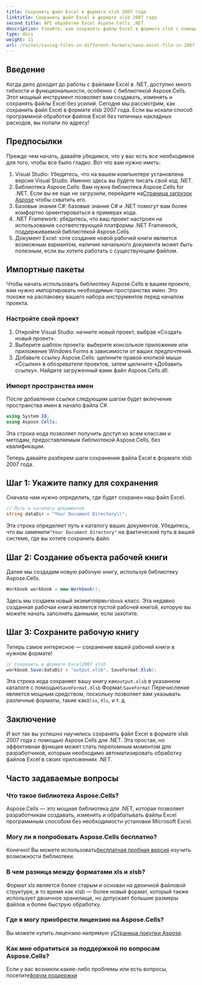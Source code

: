 ```yaml
---
title: Сохранить файл Excel в формате xlsb 2007 года
linktitle: Сохранить файл Excel в формате xlsb 2007 года
second_title: API обработки Excel Aspose.Cells .NET
description: Узнайте, как сохранять файлы Excel в формате xlsb с помощью Aspose.Cells для .NET! Пошаговое руководство с практическими примерами ждет вас.
type: docs
weight: 11
url: /ru/net/saving-files-in-different-formats/save-excel-file-in-2007-xlsb-format/
---
```

## Введение
Когда дело доходит до работы с файлами Excel в .NET, доступно много гибкости и функциональности, особенно с библиотекой Aspose.Cells. Этот мощный инструмент позволяет вам создавать, изменять и сохранять файлы Excel без усилий. Сегодня мы рассмотрим, как сохранить файл Excel в формате xlsb 2007 года. Если вы искали способ программной обработки файлов Excel без типичных накладных расходов, вы попали по адресу! 
## Предпосылки
Прежде чем начать, давайте убедимся, что у вас есть все необходимое для того, чтобы все было гладко. Вот что вам нужно иметь:
1. Visual Studio: Убедитесь, что на вашем компьютере установлена версия Visual Studio. Именно здесь вы будете писать свой код .NET. 
2. Библиотека Aspose.Cells: Вам нужна библиотека Aspose.Cells for .NET. Если вы ее еще не загрузили, перейдите на[Страница загрузок Aspose](https://releases.aspose.com/cells/net/) чтобы схватить его. 
3. Базовые знания C#: базовые знания C# и .NET помогут вам более комфортно ориентироваться в примерах кода.
4. .NET Framework: убедитесь, что ваш проект настроен на использование соответствующей платформы .NET Framework, поддерживаемой библиотекой Aspose.Cells.
5. Документ Excel: хотя создание новой рабочей книги является возможным вариантом, наличие начального документа может быть полезным, если вы хотите работать с существующим файлом.
## Импортные пакеты
Чтобы начать использовать библиотеку Aspose.Cells в вашем проекте, вам нужно импортировать необходимые пространства имен. Это похоже на распаковку вашего набора инструментов перед началом проекта.
### Настройте свой проект
1. Откройте Visual Studio: начните новый проект, выбрав «Создать новый проект». 
2. Выберите шаблон проекта: выберите консольное приложение или приложение Windows Forms в зависимости от ваших предпочтений.
3. Добавьте ссылку Aspose.Cells: щелкните правой кнопкой мыши «Ссылки» в обозревателе проектов, затем щелкните «Добавить ссылку». Найдите загруженный вами файл Aspose.Cells.dll.
### Импорт пространства имен
После добавления ссылки следующим шагом будет включение пространства имен в начало файла C#.
```csharp
using System.IO;
using Aspose.Cells;
```
Эта строка кода позволяет получить доступ ко всем классам и методам, предоставляемым библиотекой Aspose.Cells, без квалификации.

Теперь давайте разберем шаги сохранения файла Excel в формате xlsb 2007 года.
## Шаг 1: Укажите папку для сохранения
Сначала нам нужно определить, где будет сохранен наш файл Excel.

```csharp
// Путь к каталогу документов
string dataDir = "Your Document Directory\\";
```
 Эта строка определяет путь к каталогу ваших документов. Убедитесь, что вы заменили`"Your Document Directory"` на фактический путь в вашей системе, где вы хотите сохранить файл.
## Шаг 2: Создание объекта рабочей книги
Далее мы создадим новую рабочую книгу, используя библиотеку Aspose.Cells.

```csharp
Workbook workbook = new Workbook();
```
 Здесь мы создаем новый экземпляр`Workbook` класс. Эта недавно созданная рабочая книга является пустой рабочей книгой, которую вы можете начать заполнять данными, если захотите.
## Шаг 3: Сохраните рабочую книгу
Теперь самое интересное — сохранение вашей рабочей книги в нужном формате!
```csharp
// Сохранить в формате Excel2007 xlsb
workbook.Save(dataDir + "output.xlsb", SaveFormat.Xlsb);
```
 Эта строка кода сохраняет вашу книгу как`output.xlsb` в указанном каталоге с помощью`SaveFormat.Xlsb` Формат.`SaveFormat` Перечисление является мощным средством, поскольку позволяет вам указывать различные форматы, такие как`Xlsx`, `Xls`, и т. д.
## Заключение
И вот так вы успешно научились сохранять файл Excel в формате xlsb 2007 года с помощью Aspose.Cells для .NET. Эта простая, но эффективная функция может стать переломным моментом для разработчиков, которым необходимо автоматизировать обработку файлов Excel в своих приложениях .NET.

## Часто задаваемые вопросы
### Что такое библиотека Aspose.Cells?
Aspose.Cells — это мощная библиотека для .NET, которая позволяет разработчикам создавать, изменять и обрабатывать файлы Excel программным способом без необходимости установки Microsoft Excel.
### Могу ли я попробовать Aspose.Cells бесплатно?
 Конечно! Вы можете использовать[бесплатная пробная версия](https://releases.aspose.com/) изучить возможности библиотеки.
### В чем разница между форматами xls и xlsb?
Формат xls является более старым и основан на двоичной файловой структуре, в то время как xlsb — более новый формат, который также использует двоичное хранилище, но допускает большие размеры файлов и более быструю обработку.
### Где я могу приобрести лицензию на Aspose.Cells?
 Вы можете купить лицензию напрямую у[Страница покупки Aspose](https://purchase.aspose.com/buy).
### Как мне обратиться за поддержкой по вопросам Aspose.Cells?
 Если у вас возникли какие-либо проблемы или есть вопросы, посетите[форум поддержки](https://forum.aspose.com/c/cells/9)